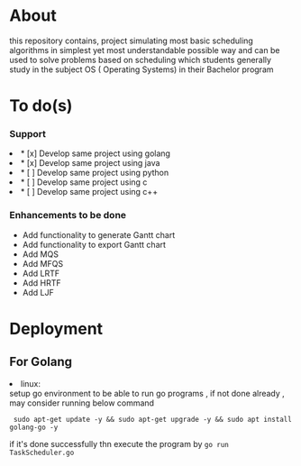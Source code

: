 # About

this repository contains, project simulating most basic scheduling algorithms in simplest yet most understandable possible way
and can be used to solve problems based on scheduling which students generally study in the subject OS ( Operating Systems) in their Bachelor program

# To do(s)
<h3>Support</h3>
<li> * [x] Develop same project using golang </li>
<li> * [x] Develop same project using java </li>
<li> * [ ] Develop same project using python </li>
<li> * [ ] Develop same project using c </li>
<li> * [ ] Develop same project using c++ </li>

<h3>Enhancements to be done </h3>
    <ul>
      <li> Add functionality to generate Gantt chart </li>
      <li> Add functionality to export Gantt chart </li>
      <li> Add MQS </li>
      <li> Add MFQS </li>
      <li> Add LRTF </li>
      <li> Add HRTF </li>
      <li> Add LJF </li>
    </ul>

 # Deployment

  <h2>For Golang</h2>
     <li>linux:</li> setup go environment to be able to run go programs , if not done already , may consider running below command
     
     sudo apt-get update -y && sudo apt-get upgrade -y && sudo apt install golang-go -y
if it's done successfully thn execute the program by 
    `go run TaskScheduler.go`

     
